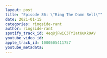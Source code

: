 ```yaml
---
layout: post
title: "Episode 86: \"Ring The Damn Bell\""
date: 2021-01-15
categories: ringside-rant
author: ringside-rant
spotify_track_id: 4eq8jFwiC3TYIatKuKk9AV
youtube_video_id: 
apple_track_id: 1000505411757
youtube_metadata: 
---
```

